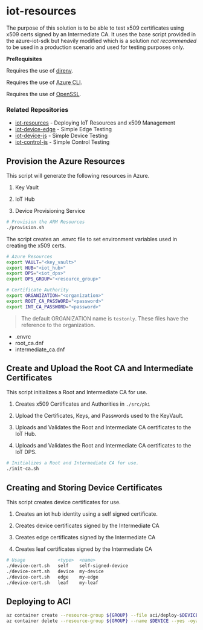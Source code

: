 # iot-resources

The purpose of this solution is to be able to test x509 certificates using x509 certs signed by an Intermediate CA.  It uses the base script provided in the azure-iot-sdk but heavily modified which is a solution _not recommended_ to be used in a production scenario and used for testing purposes only.


__PreRequisites__

Requires the use of [direnv](https://direnv.net/).

Requires the use of [Azure CLI](https://docs.microsoft.com/en-us/cli/azure/install-azure-cli?view=azure-cli-latest).

Requires the use of [OpenSSL](https://www.openssl.org).

### Related Repositories

- [iot-resources](https://github.com/danielscholl/iot-resources)  - Deploying IoT Resources and x509 Management
- [iot-device-edge](https://github.com/danielscholl/iot-device-edge) - Simple Edge Testing
- [iot-device-js](https://github.com/danielscholl/iot-device-js) - Simple Device Testing
- [iot-control-js](https://github.com/danielscholl/iot-control-js) - Simple Control Testing

## Provision the Azure Resources

This script will generate the following resources in Azure.

1. Key Vault

1. IoT Hub

1. Device Provisioning Service

```bash
# Provision the ARM Resources
./provision.sh
```

The script creates an .envrc file to set environment variables used in creating the x509 certs.

```bash
# Azure Resources
export VAULT="<key_vault>"
export HUB="<iot_hub>"
export DPS="<iot_dps>"
export DPS_GROUP="<resource_group>"

# Certificate Authority
export ORGANIZATION="<organization>"
export ROOT_CA_PASSWORD="<password>"
export INT_CA_PASSWORD="<password>"
```

> The default ORGANIZATION name is `testonly`.  These files have the reference to the organization.
  - .envrc
  - root_ca.dnf
  - intermediate_ca.dnf


## Create and Upload the Root CA and Intermediate Certificates

This script initializes a Root and Intermediate CA for use.

1. Creates x509 Certificates and Authorities in `./src/pki`

1. Upload the Certificates, Keys, and Passwords used to the KeyVault.

1. Uploads and Validates the Root and Intermediate CA certificates to the IoT Hub.

1. Uploads and Validates the Root and Intermediate CA certificates to the IoT DPS.

```bash
# Initializes a Root and Intermediate CA for use.
./init-ca.sh
```

## Creating and Storing Device Certificates

This script creates device certificates for use.

1. Creates an iot hub identity using a self signed certificate.

1. Creates device certificates signed by the Intermediate CA

1. Creates edge certificates signed by the Intermediate CA

1. Creates leaf certificates signed by the Intermediate CA

```bash
# Usage            <type>  <name>
./device-cert.sh   self    self-signed-device
./device-cert.sh   device  my-device
./device-cert.sh   edge    my-edge
./device-cert.sh   leaf    my-leaf
```


## Deploying to ACI

```bash
az container create --resource-group ${GROUP} --file aci/deploy-$DEVICE.yaml -oyaml
az container delete --resource-group ${GROUP} --name $DEVICE --yes -oyaml
```
